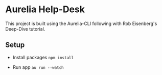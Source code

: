 # Aurelia Help-Desk #

This project is built using the Aurelia-CLI following with Rob Eisenberg's Deep-Dive tutorial.

## Setup ##

* Install packages `npm install`

* Run app `au run --watch`